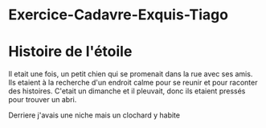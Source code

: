 # Exercice-Cadavre-Exquis-Tiago

# Histoire de l'étoile

Il etait une fois, un petit chien qui se promenait dans la rue avec ses amis. Ils etaient à la recherche d'un endroit calme pour se reunir et pour raconter des histoires. C'etait un dimanche et il pleuvait, donc ils etaient pressés pour trouver un abri.

 
Derriere j'avais une niche mais un clochard y habite 
